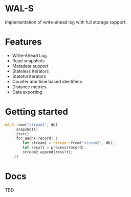# WAL-S

Implementation of write-ahead log with full storage support.


# Features

- Write-Ahead Log 
- Read snapshots
- Metadata support
- Stateless iterators
- Stateful iterators
- Counter and time based identifiers 
- Distance metrics
- Data exporting


# Getting started

```rust
WALS::new("stream1", db)
    .snapshot()
    .iter()
    .for_each(|record| {
        let stream2 = Stream::from("stream2", db);
        let result = process(record);
        stream2.append(result);
    })
```


# Docs

TBD